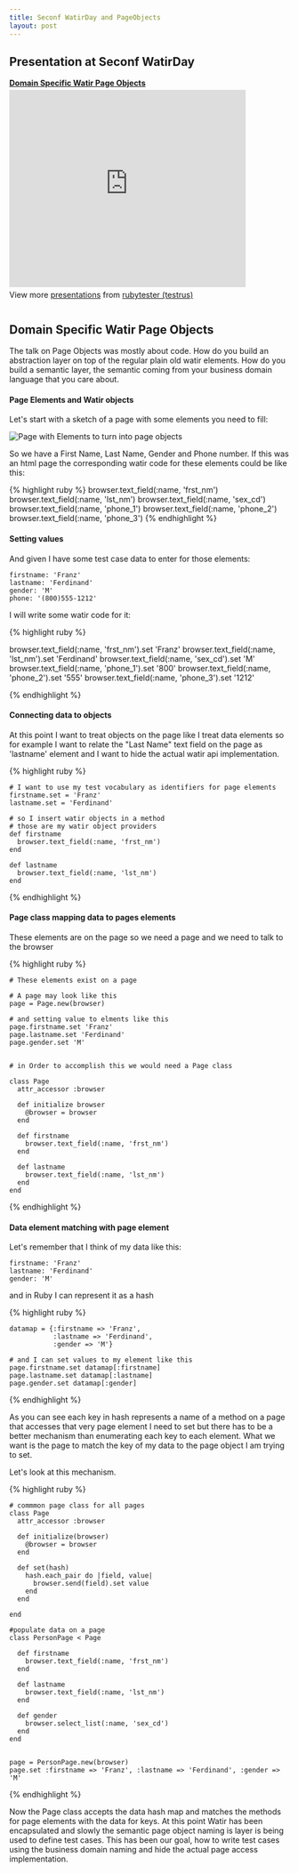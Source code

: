 ```yaml
---
title: Seconf WatirDay and PageObjects
layout: post
---
```


## Presentation at Seconf WatirDay


<div style="width:425px" id="__ss_7502787"> <strong style="display:block;margin:12px 0 4px"><a href="http://www.slideshare.net/testrus/domain-specific-watir-page-objects" title="Domain Specific Watir Page Objects" target="_blank">Domain Specific Watir Page Objects</a></strong> <iframe src="http://www.slideshare.net/slideshow/embed_code/7502787" width="425" height="355" frameborder="0" marginwidth="0" marginheight="0" scrolling="no"></iframe> <div style="padding:5px 0 12px"> View more <a href="http://www.slideshare.net/" target="_blank">presentations</a> from <a href="http://www.slideshare.net/testrus" target="_blank">rubytester (testrus)</a> </div> </div>


## Domain Specific Watir Page Objects 

The talk on Page Objects was mostly about code. How do you build an abstraction layer on top of the regular plain old watir elements. How do you build a semantic layer, the semantic coming from your business domain language that you care about. 

#### Page Elements and Watir objects

Let's start with a sketch of a page with some elements you need to fill: 

![Page with Elements to turn into page objects](/images/watirday-pageobjects-mock.png)

So we have a First Name, Last Name, Gender and Phone number. If this was an html page the corresponding watir code for these elements could be like this:

{% highlight ruby %}
browser.text_field(:name, 'frst_nm')
browser.text_field(:name, 'lst_nm')
browser.text_field(:name, 'sex_cd')
browser.text_field(:name, 'phone_1')
browser.text_field(:name, 'phone_2')
browser.text_field(:name, 'phone_3')
{% endhighlight %}


#### Setting values

And given I have some test case data to enter for those elements: 

	firstname: 'Franz'
	lastname: 'Ferdinand'
	gender: 'M'
	phone: '(800)555-1212'

I will write some watir code for it:

{% highlight ruby %}

browser.text_field(:name, 'frst_nm').set 'Franz'
browser.text_field(:name, 'lst_nm').set 'Ferdinand'
browser.text_field(:name, 'sex_cd').set 'M'
browser.text_field(:name, 'phone_1').set '800'
browser.text_field(:name, 'phone_2').set '555'
browser.text_field(:name, 'phone_3').set '1212'

{% endhighlight %}


#### Connecting data to objects

At this point I want to treat objects on the page like I treat data elements so for example I want to relate the "Last Name" text field on the page as 'lastname' element and I want to hide the actual watir api implementation. 


{% highlight ruby %}

    # I want to use my test vocabulary as identifiers for page elements
    firstname.set = 'Franz'
    lastname.set = 'Ferdinand'

    # so I insert watir objects in a method
    # those are my watir object providers
    def firstname
      browser.text_field(:name, 'frst_nm')
    end

    def lastname
      browser.text_field(:name, 'lst_nm')
    end

{% endhighlight %}

#### Page class mapping data to pages elements

These elements are on the page so we need a page and we need to talk to the browser

{% highlight ruby %}

    # These elements exist on a page

    # A page may look like this
    page = Page.new(browser)

    # and setting value to elments like this
    page.firstname.set 'Franz'
    page.lastname.set 'Ferdinand'
    page.gender.set 'M'


 	# in Order to accomplish this we would need a Page class

    class Page
      attr_accessor :browser

      def initialize browser
        @browser = browser
      end

      def firstname
	    browser.text_field(:name, 'frst_nm')
      end

      def lastname
        browser.text_field(:name, 'lst_nm')
      end
    end

{% endhighlight %}


#### Data element matching with page element

Let's remember that I think of my data like this: 

	firstname: 'Franz'
	lastname: 'Ferdinand'
	gender: 'M'

and in Ruby I can represent it as a hash

{% highlight ruby %}

    datamap = {:firstname => 'Franz',
               :lastname => 'Ferdinand',
               :gender => 'M'}

    # and I can set values to my element like this
    page.firstname.set datamap[:firstname]
    page.lastname.set datamap[:lastname]
    page.gender.set datamap[:gender]

{% endhighlight %}

As you can see each key in hash represents a name of a method on a page that accesses that very page element I need to set but there has to be a better mechanism than enumerating each key to each element. What we want is the page to match the key of my data to the page object I am trying to set.

Let's look at this mechanism.

{% highlight ruby %}

    # commmon page class for all pages
    class Page
      attr_accessor :browser

      def initialize(browser)
        @browser = browser
      end

      def set(hash)
        hash.each_pair do |field, value|
          browser.send(field).set value
        end
      end

    end

    #populate data on a page
    class PersonPage < Page

      def firstname
        browser.text_field(:name, 'frst_nm')
      end

      def lastname
        browser.text_field(:name, 'lst_nm')
      end

      def gender
        browser.select_list(:name, 'sex_cd')
      end
    end


    page = PersonPage.new(browser)
    page.set :firstname => 'Franz', :lastname => 'Ferdinand', :gender => 'M'

{% endhighlight %}


Now the Page class accepts the data hash map and matches the methods for page elements with the data for keys. At this point Watir has been encapsulated and slowly the semantic page object naming is layer is being used to define test cases. 
This has been our goal, how to write test cases using the business domain naming and hide the actual page access implementation. 



